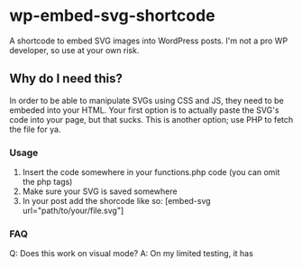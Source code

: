 # wp-embed-svg-shortcode
A shortcode to embed SVG images into WordPress posts. I'm not a pro WP developer, so use at your own risk.

## Why do I need this?
In order to be able to manipulate SVGs using CSS and JS, they need to be embeded into your HTML. Your first option is to actually paste the SVG's code into your page, but that sucks. This is another option; use PHP to fetch the file for ya. 

### Usage
1. Insert the code somewhere in your functions.php code (you can omit the php tags)
2. Make sure your SVG is saved somewhere
2. In your post add the shorcode like so: [embed-svg url="path/to/your/file.svg"]

### FAQ
Q: Does this work on visual mode?
A: On my limited testing, it has
